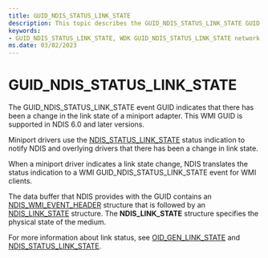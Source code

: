 ```yaml
---
title: GUID_NDIS_STATUS_LINK_STATE
description: This topic describes the GUID_NDIS_STATUS_LINK_STATE GUID for the NDIS WMI interface.
keywords:
- GUID_NDIS_STATUS_LINK_STATE, WDK GUID_NDIS_STATUS_LINK_STATE network drivers
ms.date: 03/02/2023
---
```


# GUID_NDIS_STATUS_LINK_STATE

The GUID_NDIS_STATUS_LINK_STATE event GUID indicates that there has been a change in the link state of a miniport adapter. This WMI GUID is supported in NDIS 6.0 and later versions.

Miniport drivers use the [NDIS_STATUS_LINK_STATE](ndis-status-link-state.md) status indication to notify NDIS and overlying drivers that there has been a change in link state.

When a miniport driver indicates a link state change, NDIS translates the status indication to a WMI GUID_NDIS_STATUS_LINK_STATE event for WMI clients.

The data buffer that NDIS provides with the GUID contains an [NDIS_WMI_EVENT_HEADER](/windows-hardware/drivers/ddi/ntddndis/ns-ntddndis-_ndis_wmi_event_header) structure that is followed by an [NDIS_LINK_STATE](/windows-hardware/drivers/ddi/ntddndis/ns-ntddndis-_ndis_link_state) structure. The **NDIS_LINK_STATE** structure specifies the physical state of the medium.

For more information about link status, see [OID_GEN_LINK_STATE](oid-gen-link-state.md) and [NDIS_STATUS_LINK_STATE](ndis-status-link-state.md).
